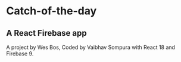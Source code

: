 # Catch-of-the-day

## A React Firebase app

A project by Wes Bos, Coded by Vaibhav Sompura with React 18 and Firebase 9.
